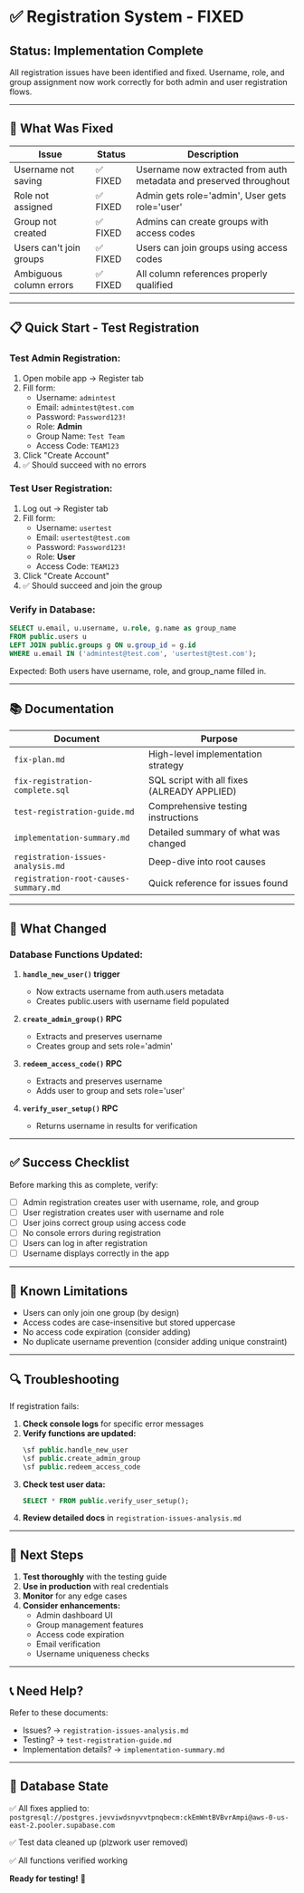 # ✅ Registration System - FIXED

## Status: Implementation Complete

All registration issues have been identified and fixed. Username, role, and group assignment now work correctly for both admin and user registration flows.

---

## 🎯 What Was Fixed

| Issue | Status | Description |
|-------|--------|-------------|
| Username not saving | ✅ FIXED | Username now extracted from auth metadata and preserved throughout |
| Role not assigned | ✅ FIXED | Admin gets role='admin', User gets role='user' |
| Group not created | ✅ FIXED | Admins can create groups with access codes |
| Users can't join groups | ✅ FIXED | Users can join groups using access codes |
| Ambiguous column errors | ✅ FIXED | All column references properly qualified |

---

## 📋 Quick Start - Test Registration

### Test Admin Registration:
1. Open mobile app → Register tab
2. Fill form:
   - Username: `admintest`
   - Email: `admintest@test.com`
   - Password: `Password123!`
   - Role: **Admin**
   - Group Name: `Test Team`
   - Access Code: `TEAM123`
3. Click "Create Account"
4. ✅ Should succeed with no errors

### Test User Registration:
1. Log out → Register tab
2. Fill form:
   - Username: `usertest`
   - Email: `usertest@test.com`
   - Password: `Password123!`
   - Role: **User**
   - Access Code: `TEAM123`
3. Click "Create Account"
4. ✅ Should succeed and join the group

### Verify in Database:
```sql
SELECT u.email, u.username, u.role, g.name as group_name
FROM public.users u
LEFT JOIN public.groups g ON u.group_id = g.id
WHERE u.email IN ('admintest@test.com', 'usertest@test.com');
```

Expected: Both users have username, role, and group_name filled in.

---

## 📚 Documentation

| Document | Purpose |
|----------|---------|
| `fix-plan.md` | High-level implementation strategy |
| `fix-registration-complete.sql` | SQL script with all fixes (ALREADY APPLIED) |
| `test-registration-guide.md` | Comprehensive testing instructions |
| `implementation-summary.md` | Detailed summary of what was changed |
| `registration-issues-analysis.md` | Deep-dive into root causes |
| `registration-root-causes-summary.md` | Quick reference for issues found |

---

## 🔧 What Changed

### Database Functions Updated:

1. **`handle_new_user()` trigger**
   - Now extracts username from auth.users metadata
   - Creates public.users with username field populated

2. **`create_admin_group()` RPC**
   - Extracts and preserves username
   - Creates group and sets role='admin'

3. **`redeem_access_code()` RPC**
   - Extracts and preserves username
   - Adds user to group and sets role='user'

4. **`verify_user_setup()` RPC**
   - Returns username in results for verification

---

## ✅ Success Checklist

Before marking this as complete, verify:

- [ ] Admin registration creates user with username, role, and group
- [ ] User registration creates user with username and role
- [ ] User joins correct group using access code
- [ ] No console errors during registration
- [ ] Users can log in after registration
- [ ] Username displays correctly in the app

---

## 🚨 Known Limitations

- Users can only join one group (by design)
- Access codes are case-insensitive but stored uppercase
- No access code expiration (consider adding)
- No duplicate username prevention (consider adding unique constraint)

---

## 🔍 Troubleshooting

If registration fails:

1. **Check console logs** for specific error messages
2. **Verify functions are updated:**
   ```sql
   \sf public.handle_new_user
   \sf public.create_admin_group
   \sf public.redeem_access_code
   ```
3. **Check test user data:**
   ```sql
   SELECT * FROM public.verify_user_setup();
   ```
4. **Review detailed docs** in `registration-issues-analysis.md`

---

## 🎉 Next Steps

1. **Test thoroughly** with the testing guide
2. **Use in production** with real credentials
3. **Monitor** for any edge cases
4. **Consider enhancements:**
   - Admin dashboard UI
   - Group management features
   - Access code expiration
   - Email verification
   - Username uniqueness checks

---

## 📞 Need Help?

Refer to these documents:
- Issues? → `registration-issues-analysis.md`
- Testing? → `test-registration-guide.md`
- Implementation details? → `implementation-summary.md`

---

## 💾 Database State

✅ All fixes applied to: `postgresql://postgres.jevviwdsnyvvtpnqbecm:ckEmWntBVBvrAmpi@aws-0-us-east-2.pooler.supabase.com`

✅ Test data cleaned up (plzwork user removed)

✅ All functions verified working

**Ready for testing!** 🚀
